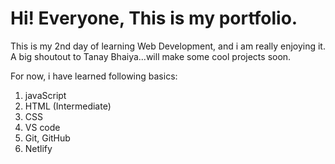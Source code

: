# Hi! Everyone, This is my portfolio.

This is my 2nd day of learning Web Development, and i am really enjoying it.
A big shoutout to Tanay Bhaiya...will make some cool projects soon.

For now, i have learned following basics:

1. javaScript
2. HTML (Intermediate)
3. CSS
4. VS code
4. Git, GitHub
5. Netlify